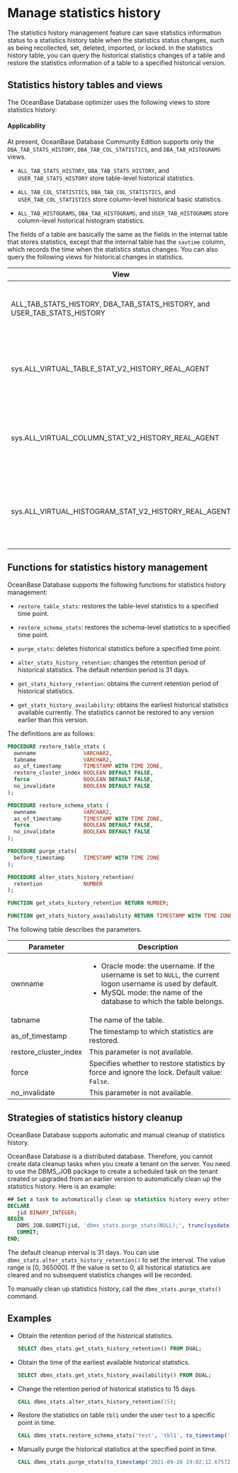# Manage statistics history

The statistics history management feature can save statistics information status to a statistics history table when the statistics status changes, such as being recollected, set, deleted, imported, or locked. In the statistics history table, you can query the historical statistics changes of a table and restore the statistics information of a table to a specified historical version.

## Statistics history tables and views

The OceanBase Database optimizer uses the following views to store statistics history:

  <main id="notice" >
    <h4>Applicability</h4>
    <p>At present, OceanBase Database Community Edition supports only the <code>DBA_TAB_STATS_HISTORY</code>, <code>DBA_TAB_COL_STATISTICS</code>, and <code>DBA_TAB_HISTOGRAMS</code> views.</p>
  </main>

* `ALL_TAB_STATS_HISTORY`, `DBA_TAB_STATS_HISTORY`, and `USER_TAB_STATS_HISTORY` store table-level historical statistics.

* `ALL_TAB_COL_STATISTICS`, `DBA_TAB_COL_STATISTICS`, and `USER_TAB_COL_STATISTICS` store column-level historical basic statistics.

* `ALL_TAB_HISTOGRAMS`, `DBA_TAB_HISTOGRAMS`, and `USER_TAB_HISTOGRAMS` store column-level historical histogram statistics.

The fields of a table are basically the same as the fields in the internal table that stores statistics, except that the internal table has the `savtime` column, which records the time when the statistics status changes. You can also query the following views for historical changes in statistics.

| View | Description |
|----------------------------------------------------------------------------------------------------|--------------------------------|
| ALL_TAB_STATS_HISTORY, DBA_TAB_STATS_HISTORY, and USER_TAB_STATS_HISTORY | You can query these views to check the statistics changes.  |
| sys.ALL_VIRTUAL_TABLE_STAT_V2_HISTORY_REAL_AGENT | You can query this view to check the table-level statistics history.  |
| sys.ALL_VIRTUAL_COLUMN_STAT_V2_HISTORY_REAL_AGENT | You can query this view to check the column-level statistics history.  |
| sys.ALL_VIRTUAL_HISTOGRAM_STAT_V2_HISTORY_REAL_AGENT | You can query this view to check the column-level histogram history.  |

## Functions for statistics history management

OceanBase Database supports the following functions for statistics history management:

* `restore_table_stats`: restores the table-level statistics to a specified time point.

* `restore_schema_stats`: restores the schema-level statistics to a specified time point.

* `purge_stats`: deletes historical statistics before a specified time point.

* `alter_stats_history_retention`: changes the retention period of historical statistics. The default retention period is 31 days.

* `get_stats_history_retention`: obtains the current retention period of historical statistics.

* `get_stats_history_availability`: obtains the earliest historical statistics available currently. The statistics cannot be restored to any version earlier than this version.

The definitions are as follows:

```sql
PROCEDURE restore_table_stats (
  ownname               VARCHAR2,
  tabname               VARCHAR2,
  as_of_timestamp       TIMESTAMP WITH TIME ZONE,
  restore_cluster_index BOOLEAN DEFAULT FALSE,
  force                 BOOLEAN DEFAULT FALSE,
  no_invalidate         BOOLEAN DEFAULT FALSE
);

PROCEDURE restore_schema_stats (
  ownname               VARCHAR2,
  as_of_timestamp       TIMESTAMP WITH TIME ZONE,
  force                 BOOLEAN DEFAULT FALSE,
  no_invalidate         BOOLEAN DEFAULT FALSE
);

PROCEDURE purge_stats(
  before_timestamp      TIMESTAMP WITH TIME ZONE
);

PROCEDURE alter_stats_history_retention(
  retention             NUMBER
);

FUNCTION get_stats_history_retention RETURN NUMBER;

FUNCTION get_stats_history_availability RETURN TIMESTAMP WITH TIME ZONE;
```

The following table describes the parameters.

| Parameter | Description |
|-----------------------|-----------------------|
| ownname | <ul><li>Oracle mode: the username. If the username is set to `NULL`, the current logon username is used by default. </li><li>MySQL mode: the name of the database to which the table belongs.  |
| tabname | The name of the table.  |
| as_of_timestamp | The timestamp to which statistics are restored.  |
| restore_cluster_index | This parameter is not available.  |
| force | Specifies whether to restore statistics by force and ignore the lock. Default value: `False`.  |
| no_invalidate | This parameter is not available.  |

## Strategies of statistics history cleanup

OceanBase Database supports automatic and manual cleanup of statistics history.

OceanBase Database is a distributed database. Therefore, you cannot create data cleanup tasks when you create a tenant on the server. You need to use the DBMS_JOB package to create a scheduled task on the tenant created or upgraded from an earlier version to automatically clean up the statistics history. Here is an example:

```sql
## Set a task to automatically clean up statistics history every other day from now on.
DECLARE
   jid BINARY_INTEGER;
BEGIN
   DBMS_JOB.SUBMIT(jid, 'dbms_stats.purge_stats(NULL);', trunc(sysdate), 'trunc(sysdate) + 1');
   COMMIT;
END;
```

The default cleanup interval is 31 days. You can use `dbms_stats.alter_stats_history_retention()` to set the interval. The value range is \[0, 365000\]. If the value is set to 0, all historical statistics are cleared and no subsequent statistics changes will be recorded.

To manually clean up statistics history, call the `dbms_stats.purge_stats()` command.

## Examples

* Obtain the retention period of the historical statistics.

   ```sql
   SELECT dbms_stats.get_stats_history_retention() FROM DUAL;
   ```

* Obtain the time of the earliest available historical statistics.

   ```sql
   SELECT dbms_stats.get_stats_history_availability() FROM DUAL;
   ```

* Change the retention period of historical statistics to 15 days.

   ```sql
   CALL dbms_stats.alter_stats_history_retention(15);
   ```

* Restore the statistics on table `tbl1` under the user `test` to a specific point in time.

   ```sql
   CALL dbms_stats.restore_schema_stats('test', 'tbl1', to_timestamp('2021-09-26 19:02:12.675729', 'YYYY-MM-DD HH24:MI:SS.FF'));
   ```

* Manually purge the historical statistics at the specified point in time.

   ```sql
   CALL dbms_stats.purge_stats(to_timestamp('2021-09-26 19:02:12.675729', 'YYYY-MM-DD HH24:MI:SS.FF'));
   ```
